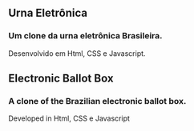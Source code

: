 ## Urna Eletrônica
### Um clone da urna eletrônica Brasileira.

Desenvolvido em Html, CSS e Javascript.
##
## Electronic Ballot Box
### A clone of the Brazilian electronic ballot box.

Developed in Html, CSS e Javascript

